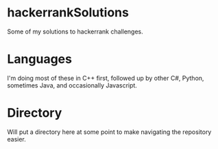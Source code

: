 # hackerrankSolutions
Some of my solutions to hackerrank challenges.


# Languages
I'm doing most of these in C++ first, followed up by other C#, Python, sometimes Java, and occasionally Javascript.

# Directory
Will put a directory here at some point to make navigating the repository easier.
